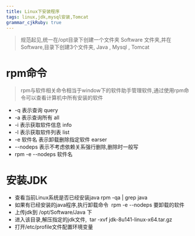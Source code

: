 ```yaml
---
title: Linux下安装程序
tags: linux,jdk,mysql安装,Tomcat
grammar_cjkRuby: true
---
```


> 规范起见,统一在/opt目录下创建一个文件夹 Software 文件夹,并在Software,目录下创建3个文件夹, Java , Mysql , Tomcat

# rpm命令

> rpm与软件相关命令相当于window下的软件助手管理软件,通过使用rpm命令可以查看计算机中所有安装的软件

- -q 表示查询 query
- -a 表示查询所有 all
- -i 表示获取软件信息 info
- -l 表示获取软件列表 list
- -e 软件名 表示卸载删除指定软件 earser
- --nodeps 表示不考虑依赖关系强行删除,删除时一般写
- rpm -e --nodeps 软件名

# 安装JDK

- 查看当前Linux系统是否已经安装java rpm -qa | grep java
- 如果有已经安装的java程序,执行卸载命令  rpm -e --nodeps 要卸载的软件
- 上传jdk到 /opt/Software/Java 下
- 进入该目录,解压指定的jdk文件,  tar -xvf jdk-8u141-linux-x64.tar.gz
- 打开/etc/profile文件配置环境变量

